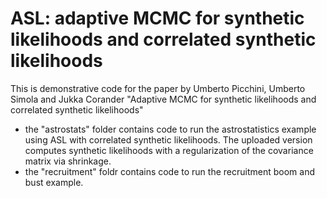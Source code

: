 # ASL: adaptive MCMC for synthetic likelihoods and correlated synthetic likelihoods

This is demonstrative code for the paper by Umberto Picchini, Umberto Simola and Jukka Corander "Adaptive MCMC for synthetic likelihoods and correlated synthetic likelihoods"

- the "astrostats" folder contains code to run the astrostatistics example using ASL with correlated synthetic likelihoods. The uploaded version computes synthetic likelihoods with a regularization of the covariance matrix via shrinkage.
- the "recruitment" foldr contains code to run the recruitment boom and bust example.
